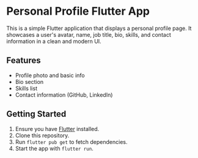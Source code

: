 # Personal Profile Flutter App

This is a simple Flutter application that displays a personal profile page. It showcases a user's avatar, name, job title, bio, skills, and contact information in a clean and modern UI.

## Features

- Profile photo and basic info
- Bio section
- Skills list
- Contact information (GitHub, LinkedIn)

## Getting Started

1. Ensure you have [Flutter](https://flutter.dev/docs/get-started/install) installed.
2. Clone this repository.
3. Run `flutter pub get` to fetch dependencies.
4. Start the app with `flutter run`.
